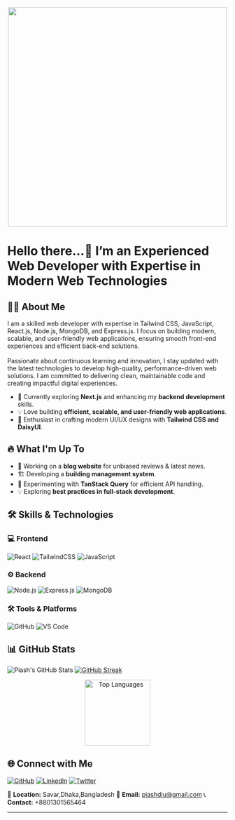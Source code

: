 <div align="center">
  <img height="500" src="https://i.ibb.co.com/vC42Gk74/Banner-Image.png"  />
</div>

###

<h1 align="left">Hello there...👋 I’m an Experienced Web Developer with Expertise in Modern Web Technologies</h1>


## 👨‍💻 About Me
<p align="left">I am a skilled web developer with expertise in Tailwind CSS, JavaScript, React.js, Node.js, MongoDB, and Express.js. I focus on  building modern, scalable, and user-friendly web applications, ensuring smooth front-end experiences and efficient back-end solutions.<br><br>Passionate about continuous learning and innovation, I stay updated with the latest technologies to develop high-quality, performance-driven web solutions. I am committed to delivering clean, maintainable code and creating impactful digital experiences.</p>

- 🌱 Currently exploring **Next.js** and enhancing my **backend development** skills.
- 💡 Love building **efficient, scalable, and user-friendly web applications**.
- 🎨 Enthusiast in crafting modern UI/UX designs with **Tailwind CSS and DaisyUI**.

## 🔥 What I'm Up To

- 🚀 Working on a **blog website** for unbiased reviews & latest news.
- 🏗️ Developing a **building management system**.
- 🔄 Experimenting with **TanStack Query** for efficient API handling.
- 💡 Exploring **best practices in full-stack development**.

## 🛠️ Skills & Technologies

### 💻 Frontend
![React](https://img.shields.io/badge/React-61DAFB?style=for-the-badge&logo=react&logoColor=white)
![TailwindCSS](https://img.shields.io/badge/TailwindCSS-38B2AC?style=for-the-badge&logo=tailwind-css&logoColor=white)
![JavaScript](https://img.shields.io/badge/JavaScript-F7DF1E?style=for-the-badge&logo=javascript&logoColor=black)

### ⚙️ Backend
![Node.js](https://img.shields.io/badge/Node.js-339933?style=for-the-badge&logo=node.js&logoColor=white)
![Express.js](https://img.shields.io/badge/Express.js-000000?style=for-the-badge&logo=express&logoColor=white)
![MongoDB](https://img.shields.io/badge/MongoDB-47A248?style=for-the-badge&logo=mongodb&logoColor=white)

### 🛠️ Tools & Platforms
![GitHub](https://img.shields.io/badge/GitHub-181717?style=for-the-badge&logo=github&logoColor=white)
![VS Code](https://img.shields.io/badge/VS%20Code-007ACC?style=for-the-badge&logo=visual-studio-code&logoColor=white)


## 📊 GitHub Stats

![Piash's GitHub Stats](https://github-readme-stats.vercel.app/api?username=piash2k&show_icons=true&theme=dark&height=150)
  <a href="https://git.io/streak-stats">
    <img src="https://nirzak-streak-stats.vercel.app?user=piash2k&theme=dark&height=150" alt="GitHub Streak" />
  </a>

<p align="center">
  <img src="https://github-readme-stats.vercel.app/api/top-langs/?username=piash2k&layout=compact&theme=dark" height="150" alt="Top Languages" />
</p>

## 🌐 Connect with Me

[![GitHub](https://img.shields.io/badge/GitHub-100000?style=for-the-badge&logo=github&logoColor=white)](https://github.com/piash2k)
[![LinkedIn](https://img.shields.io/badge/LinkedIn-0077B5?style=for-the-badge&logo=linkedin&logoColor=white)](https://www.linkedin.com/in/piash-islam-2k)
[![Twitter](https://img.shields.io/badge/Twitter-1DA1F2?style=for-the-badge&logo=twitter&logoColor=white)](https://x.com/PiashIslam2K)

📍 **Location:** Savar,Dhaka,Bangladesh
📧 **Email:** piashdiu@gmail.com
📞 **Contact:** +8801301565464

---
